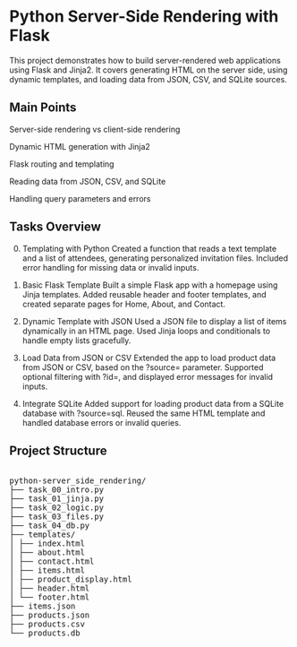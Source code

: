 # Python Server-Side Rendering with Flask
This project demonstrates how to build server-rendered web applications using Flask and Jinja2. It covers generating HTML on the server side, using dynamic templates, and loading data from JSON, CSV, and SQLite sources.

## Main Points 
Server-side rendering vs client-side rendering

Dynamic HTML generation with Jinja2

Flask routing and templating

Reading data from JSON, CSV, and SQLite

Handling query parameters and errors

## Tasks Overview
0. Templating with Python
Created a function that reads a text template and a list of attendees, generating personalized invitation files. Included error handling for missing data or invalid inputs.

1. Basic Flask Template
Built a simple Flask app with a homepage using Jinja templates. Added reusable header and footer templates, and created separate pages for Home, About, and Contact.

2. Dynamic Template with JSON
Used a JSON file to display a list of items dynamically in an HTML page. Used Jinja loops and conditionals to handle empty lists gracefully.

3. Load Data from JSON or CSV
Extended the app to load product data from JSON or CSV, based on the ?source= parameter. Supported optional filtering with ?id=, and displayed error messages for invalid inputs.

4. Integrate SQLite
Added support for loading product data from a SQLite database with ?source=sql. Reused the same HTML template and handled database errors or invalid queries.

## Project Structure
<pre> 
python-server_side_rendering/
├── task_00_intro.py
├── task_01_jinja.py
├── task_02_logic.py
├── task_03_files.py
├── task_04_db.py
├── templates/
│ ├── index.html
│ ├── about.html
│ ├── contact.html
│ ├── items.html
│ ├── product_display.html
│ ├── header.html
│ └── footer.html
├── items.json
├── products.json
├── products.csv
└── products.db  </pre>
